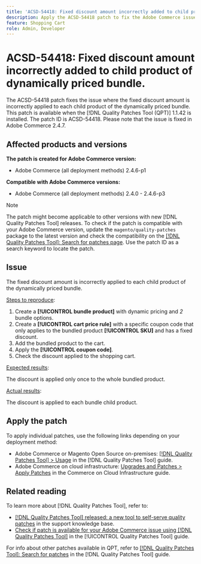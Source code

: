 ```yaml
---
title: 'ACSD-54418: Fixed discount amount incorrectly added to child product of dynamically priced bundle'
description: Apply the ACSD-54418 patch to fix the Adobe Commerce issue where the fixed discount amount is incorrectly applied to each child product of the dynamically priced bundle.
feature: Shopping Cart
role: Admin, Developer
---
```

# ACSD-54418: Fixed discount amount incorrectly added to child product of dynamically priced bundle.

The ACSD-54418 patch fixes the issue where the fixed discount amount is incorrectly applied to each child product of the dynamically priced bundle. This patch is available when the [!DNL Quality Patches Tool (QPT)] 1.1.42 is installed. The patch ID is ACSD-54418. Please note that the issue is fixed in Adobe Commerce 2.4.7.

## Affected products and versions

**The patch is created for Adobe Commerce version:**

* Adobe Commerce (all deployment methods)  2.4.6-p1

**Compatible with Adobe Commerce versions:**

* Adobe Commerce (all deployment methods) 2.4.0 - 2.4.6-p3

>[!NOTE]
>
>The patch might become applicable to other versions with new [!DNL Quality Patches Tool] releases. To check if the patch is compatible with your Adobe Commerce version, update the `magento/quality-patches` package to the latest version and check the compatibility on the [[!DNL Quality Patches Tool]: Search for patches page](https://experienceleague.adobe.com/tools/commerce-quality-patches/index.html). Use the patch ID as a search keyword to locate the patch.

## Issue

The fixed discount amount is incorrectly applied to each child product of the dynamically priced bundle.

<u>Steps to reproduce</u>:

1. Create a **[!UICONTROL bundle product]** with dynamic pricing and *2* bundle options.
1. Create a **[!UICONTROL cart price rule]** with a specific coupon code that only applies to the bundled product **[!UICONTROL SKU]** and has a fixed discount.
1. Add the bundled product to the cart.
1. Apply the **[!UICONTROL coupon code]**.
1. Check the discount applied to the shopping cart.

<u>Expected results</u>:

The discount is applied only once to the whole bundled product.

<u>Actual results</u>:

The discount is applied to each bundle child product.

## Apply the patch

To apply individual patches, use the following links depending on your deployment method:

* Adobe Commerce or Magento Open Source on-premises: [[!DNL Quality Patches Tool] > Usage](/help/tools/quality-patches-tool/usage.md) in the [!DNL Quality Patches Tool] guide.
* Adobe Commerce on cloud infrastructure: [Upgrades and Patches > Apply Patches](https://experienceleague.adobe.com/docs/commerce-cloud-service/user-guide/develop/upgrade/apply-patches.html) in the Commerce on Cloud Infrastructure guide.

## Related reading

To learn more about [!DNL Quality Patches Tool], refer to:

* [[!DNL Quality Patches Tool] released: a new tool to self-serve quality patches](https://experienceleague.adobe.com/en/docs/commerce-knowledge-base/kb/announcements/commerce-announcements/magento-quality-patches-released-new-tool-to-self-serve-quality-patches) in the support knowledge base.
* [Check if patch is available for your Adobe Commerce issue using [!DNL Quality Patches Tool]](/help/tools/quality-patches-tool/patches-available-in-qpt/check-patch-for-magento-issue-with-magento-quality-patches.md) in the [!UICONTROL Quality Patches Tool] guide.


For info about other patches available in QPT, refer to [[!DNL Quality Patches Tool]: Search for patches](https://experienceleague.adobe.com/tools/commerce-quality-patches/index.html) in the [!DNL Quality Patches Tool] guide.
